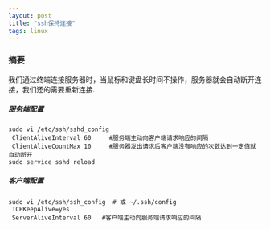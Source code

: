 ```yaml
---
layout: post
title: "ssh保持连接"
tags: linux
---
```

### 摘要
我们通过终端连接服务器时，当鼠标和键盘长时间不操作，服务器就会自动断开连接，我们还的需要重新连接.
<!--excerpt-->
##### 服务端配置
```shell
sudo vi /etc/ssh/sshd_config
 ClientAliveInterval 60     #服务端主动向客户端请求响应的间隔
 ClientAliveCountMax 10     #服务器发出请求后客户端没有响应的次数达到一定值就自动断开
sudo service sshd reload
```
##### 客户端配置
```shell
sudo vi /etc/ssh/ssh_config  # 或 ~/.ssh/config
 TCPKeepAlive=yes
 ServerAliveInterval 60   #客户端主动向服务端请求响应的间隔
```
